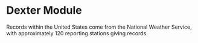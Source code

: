 # Dexter Module
Records within the United States come from the National Weather Service, with approximately 120 reporting stations giving records.